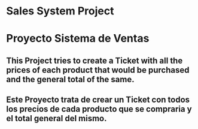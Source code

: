 # Sales System Project
# Proyecto Sistema de Ventas

## This Project tries to create a Ticket with all the prices of each product that would be purchased and the general total of the same.
## Este Proyecto trata de crear un Ticket con todos los precios de cada producto que se compraria y el total general del mismo.
